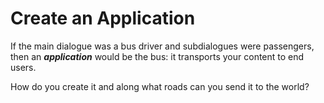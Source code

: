 # Create an Application

If the main dialogue was a bus driver and subdialogues were passengers, then an _**application**_ would be the bus: it transports your content to end users.

How do you create it and along what roads can you send it to the world?

